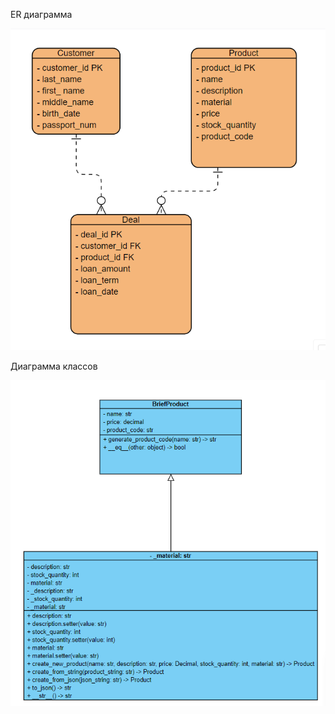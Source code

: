 ER диаграмма

![erd](diagrams/ERD.png)

Диаграмма классов

![class_diagram](diagrams/Class_diagram.png)
